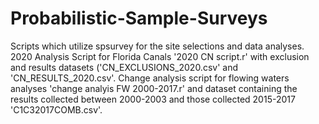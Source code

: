 # Probabilistic-Sample-Surveys
Scripts which utilize spsurvey for the site selections and data analyses.  2020 Analysis Script for Florida Canals '2020 CN script.r' with exclusion and results datasets ('CN_EXCLUSIONS_2020.csv' and 'CN_RESULTS_2020.csv'.  Change analysis script for flowing waters analyses 'change analyis FW 2000-2017.r' and dataset containing the results collected between 2000-2003 and those collected 2015-2017 'C1C32017COMB.csv'.
